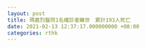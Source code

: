```yaml
---
layout: post
title: 瑪嘉烈醫院1名確診者離世　累計193人死亡
date: 2021-02-13 12:37:17.000000000 +08:00
categories: rthk
---
```



